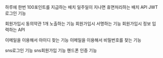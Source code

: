 하루에 한번 100포인트를 지급하는 배치
일주일이 지나면 휴면처리하는 배치
API JWT 로그인 기능

회원가입시 동의약관 1개 노출하는 기능
회원가입시 서명하는 기능
회원가입시 정보 입력하는 API

이메일을 이용해서 아이디 찾는 기능
이메일을 이용해서 비밀번호를 찾는 기능

sns로그인 기능
sns회원가입 기능
핸드폰 인증 기능